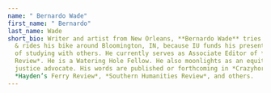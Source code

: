 ```yaml
---
name: " Bernardo Wade"
first_name: " Bernardo"
last_name: Wade
short_bio: Writer and artist from New Orleans, **Bernardo Wade** tries at poems
  & rides his bike around Bloomington, IN, because IU funds his present period
  of studying with others. He currently serves as Associate Editor of *Indiana
  Review*. He is a Watering Hole Fellow. He also moonlights as an equity and
  justice advocate. His words are published or forthcoming in *Crazyhorse*,
  *Hayden’s Ferry Review*, *Southern Humanities Review*, and others.
---
```


